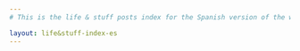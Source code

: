 ```yaml
---
# This is the life & stuff posts index for the Spanish version of the website

layout: life&stuff-index-es
---
```

